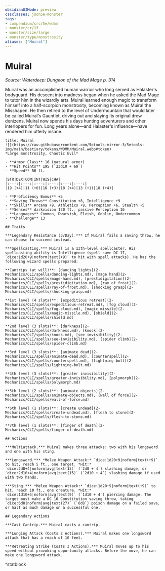 ```yaml
---
obsidianUIMode: preview
cssclasses: json5e-monster
tags:
- compendium/src/5e/wdmm
- monster/cr/13
- monster/size/large
- monster/type/monstrosity
aliases: ["Muiral"]
---
```

# Muiral
*Source: Waterdeep: Dungeon of the Mad Mage p. 314*  

Muiral was an accomplished human warrior who long served as Halaster's bodyguard. His descent into madness began when he asked the Mad Mage to tutor him in the wizardly arts. Muiral learned enough magic to transform himself into a half-scorpion monstrosity, becoming known as Muiral the Misshapen. He then retired to the level of Undermountain that would later be called Muiral's Gauntlet, driving out and slaying its original drow denizens. Muiral now spends his days hunting adventurers and other interlopers for fun. Long years alone—and Halaster's influence—have rendered him utterly insane.

```ad-statblock
title: Muiral
![](https://raw.githubusercontent.com/5etools-mirror-3/5etools-img/main/bestiary/tokens/WDMM/Muiral.webp#token)
*Large monstrosity, Chaotic Evil*

- **Armor Class** 16 (natural armor)
- **Hit Points** 195 (`23d10 + 69`)
- **Speed** 50 ft.

|STR|DEX|CON|INT|WIS|CHA|
|:---:|:---:|:---:|:---:|:---:|:---:|
|19 (+4)|11 (+0)|16 (+3)|18 (+4)|13 (+1)|18 (+4)|

- **Proficiency Bonus** +5
- **Saving Throws** Constitution +8, Intelligence +9
- **Skills** Arcana +9, Athletics +9, Perception +6, Stealth +5
- **Senses** darkvision 120 ft., passive Perception 16
- **Languages** Common, Dwarvish, Elvish, Goblin, Undercommon
- **Challenge** 13

## Traits

***Legendary Resistance (3/Day).*** If Muiral fails a saving throw, he can choose to succeed instead.

***Spellcasting.*** Muiral is a 13th-level spellcaster. His spellcasting ability is Intelligence (spell save DC 17, `dice:1d20+9|noform|text(+9)` to hit with spell attacks). He has the following wizard spells prepared:

**Cantrips (at will)**: [dancing lights](2-Mechanics/CLI/spells/dancing-lights.md), [mage hand](2-Mechanics/CLI/spells/mage-hand.md), [prestidigitation](2-Mechanics/CLI/spells/prestidigitation.md), [ray of frost](2-Mechanics/CLI/spells/ray-of-frost.md), [shocking grasp](2-Mechanics/CLI/spells/shocking-grasp.md)

**1st level (4 slots)**: [expeditious retreat](2-Mechanics/CLI/spells/expeditious-retreat.md), [fog cloud](2-Mechanics/CLI/spells/fog-cloud.md), [magic missile](2-Mechanics/CLI/spells/magic-missile.md), [shield](2-Mechanics/CLI/spells/shield.md)

**2nd level (3 slots)**: [darkness](2-Mechanics/CLI/spells/darkness.md), [knock](2-Mechanics/CLI/spells/knock.md), [see invisibility](2-Mechanics/CLI/spells/see-invisibility.md), [spider climb](2-Mechanics/CLI/spells/spider-climb.md)

**3rd level (3 slots)**: [animate dead](2-Mechanics/CLI/spells/animate-dead.md), [counterspell](2-Mechanics/CLI/spells/counterspell.md), [lightning bolt](2-Mechanics/CLI/spells/lightning-bolt.md)

**4th level (3 slots)**: [greater invisibility](2-Mechanics/CLI/spells/greater-invisibility.md), [polymorph](2-Mechanics/CLI/spells/polymorph.md)

**5th level (2 slots)**: [animate objects](2-Mechanics/CLI/spells/animate-objects.md), [wall of force](2-Mechanics/CLI/spells/wall-of-force.md)

**6th level (1 slots)**: [create undead](2-Mechanics/CLI/spells/create-undead.md), [flesh to stone](2-Mechanics/CLI/spells/flesh-to-stone.md)

**7th level (1 slots)**: [finger of death](2-Mechanics/CLI/spells/finger-of-death.md)

## Actions

***Multiattack.*** Muiral makes three attacks: two with his longsword and one with his sting.

***Longsword.*** *Melee Weapon Attack:* `dice:1d20+9|noform|text(+9)` to hit, reach 5 ft., one target. *Hit:* `dice:2d8+4|noform|avg|text(13)` (`2d8 + 4`) slashing damage, or `dice:2d10+4|noform|avg|text(15)` (`2d10 + 4`) slashing damage if used with two hands.

***Sting.*** *Melee Weapon Attack:* `dice:1d20+9|noform|text(+9)` to hit, reach 10 ft., one creature. *Hit:* `dice:1d10+4|noform|avg|text(9)` (`1d10 + 4`) piercing damage. The target must make a DC 16 Constitution saving throw, taking `dice:6d8|noform|avg|text(27)` (`6d8`) poison damage on a failed save, or half as much damage on a successful one.

## Legendary Actions

***Cast Cantrip.*** Muiral casts a cantrip.

***Lunging Attack (Costs 2 Actions).*** Muiral makes one longsword attack that has a reach of 10 feet.

***Retreating Strike (Costs 3 Actions).*** Muiral moves up to his speed without provoking opportunity attacks. Before the move, he can make one longsword attack.
```
^statblock